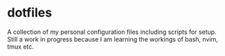 # dotfiles

A collection of my personal configuration files including scripts for setup.
Still a work in progress because I am learning the workings of bash, nvim, tmux
etc.
